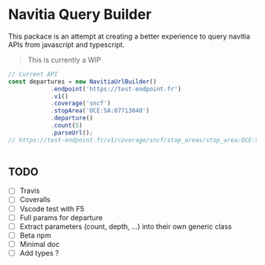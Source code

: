 # Navitia Query Builder
This packace is an attempt at creating a better experience to query navitia APIs from javascript and typescript.  
> This is currently a WIP
```typescript
// Current API
const departures = new NavitiaUrlBuilder()
            .endpoint('https://test-endpoint.fr')
            .v1()
            .coverage('sncf')
            .stopArea('OCE:SA:87713040')
            .departure()
            .count(5)
            .parseUrl();
// https://test-endpoint.fr/v1/coverage/sncf/stop_areas/stop_area:OCE:SA:87713040/departures?count=5&
 
```
## TODO
- [ ] Travis
- [ ] Coveralls
- [ ] Vscode test with F5
- [ ] Full params for departure
- [ ] Extract parameters (count, depth, ...) into their own generic class
- [ ] Beta npm
- [ ] Minimal doc
- [ ] Add types ? 
